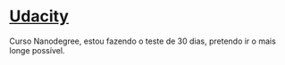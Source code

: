 # [Udacity](https://br.udacity.com/)

Curso Nanodegree, estou fazendo o teste de 30 dias, pretendo ir o mais longe possível.
